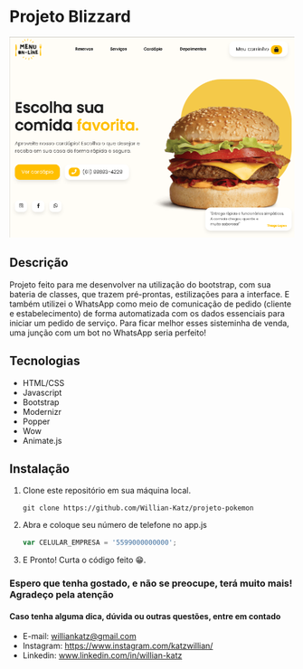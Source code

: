 # Projeto Blizzard

![Tela inicial do projeto](/img/Restaurante-Seja-bem-vindo-representacao.png)

## Descrição

Projeto feito para me desenvolver na utilização do bootstrap, com sua bateria de classes, que trazem pré-prontas, estilizações para a interface. E também utilizei o WhatsApp como meio de comunicação de pedido (cliente e estabelecimento) de forma automatizada com os dados essenciais para iniciar um pedido de serviço. Para ficar melhor esses sisteminha de venda, uma junção com um bot no WhatsApp seria perfeito!

## Tecnologias

- HTML/CSS
- Javascript
- Bootstrap
- Modernizr
- Popper
- Wow
- Animate.js

## Instalação

1. Clone este repositório em sua máquina local.
   ```shell
   git clone https://github.com/Willian-Katz/projeto-pokemon

2. Abra e coloque seu número de telefone no app.js
   ```javascript	
   var CELULAR_EMPRESA = '5599000000000';

3. E Pronto! Curta o código feito 😁.

### Espero que tenha gostado, e não se preocupe, terá muito mais! Agradeço pela atenção

#### Caso tenha alguma dica, dúvida ou outras questões, entre em contado

- E-mail: williankatz@gmail.com
- Instagram: https://www.instagram.com/katzwillian/
- Linkedin: www.linkedin.com/in/willian-katz

